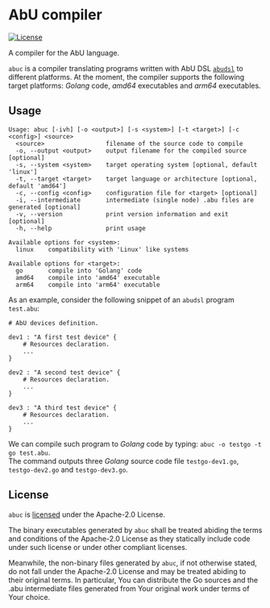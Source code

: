 # AbU compiler

[![License](https://img.shields.io/badge/License-Apache%202.0-blue.svg)](https://github.com/abu-lang/abuc/blob/main/LICENSE)

A compiler for the AbU language.

`abuc` is a compiler translating programs written with AbU DSL [`abudsl`](https://github.com/abu-lang/abudsl) to different platforms. At the moment, the compiler supports the following target platforms: *Golang* code, *amd64* executables and *arm64* executables.

## Usage
```
Usage: abuc [-ivh] [-o <output>] [-s <system>] [-t <target>] [-c <config>] <source>
  <source>                 filename of the source code to compile
  -o, --output <output>    output filename for the compiled source [optional]
  -s, --system <system>    target operating system [optional, default 'linux']
  -t, --target <target>    target language or architecture [optional, default 'amd64']
  -c, --config <config>    configuration file for <target> [optional]
  -i, --intermediate       intermediate (single node) .abu files are generated [optional]
  -v, --version            print version information and exit [optional]
  -h, --help               print usage

Available options for <system>:
  linux    compatibility with 'Linux' like systems 
  
Available options for <target>:
  go       compile into 'Golang' code
  amd64    compile into 'amd64' executable
  arm64    compile into 'arm64' executable
```

As an example, consider the following snippet of an `abudsl` program `test.abu`:
```
# AbU devices definition.

dev1 : "A first test device" {
    # Resources declaration.
    ...
}

dev2 : "A second test device" {
    # Resources declaration.
    ...
}

dev3 : "A third test device" {
    # Resources declaration.
    ...
}
```
We can compile such program to *Golang* code by typing: `abuc -o testgo -t go test.abu`. <br>
The command outputs three *Golang* source code file `testgo-dev1.go`, `testgo-dev2.go` and `testgo-dev3.go`.

## License
`abuc` is [licensed](https://github.com/abu-lang/abuc/blob/main/LICENSE) under the Apache-2.0 License.

The binary executables generated by `abuc` shall be treated abiding the terms and conditions of the Apache-2.0 License as they statically include code under such license or under other compliant licenses.

Meanwhile, the non-binary files generated by `abuc`, if not otherwise stated, do not fall under the Apache-2.0 License and may be treated abiding to their original terms.
In particular, You can distribute the Go sources and the .abu intermediate files generated from Your original work under terms of Your choice.
